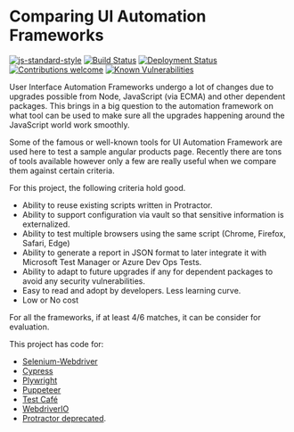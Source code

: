 # Comparing UI Automation Frameworks

[![js-standard-style](https://img.shields.io/badge/code%20style-eslint-brightgreen.svg)](http://standardjs.com)
[![Build Status](https://github.com/trigunam/compare-ui-automation-frameworks/actions/workflows/eslint.yml/badge.svg)](https://github.com/trigunam/compare-ui-automation-frameworks/actions/) [![Deployment Status](https://therealsujitk-vercel-badge.vercel.app/?app=compare-ui-automation-frameworks)](https://compare-ui-automation-frameworks.vercel.app/)
 [![Contributions welcome](https://img.shields.io/badge/contributions-welcome-brightgreen)](CONTRIBUTING.md) [![Known Vulnerabilities](https://app.snyk.io/org/trigunam/project/2d136ac6-3c20-46f2-8a3a-6948cc2efb8a/badge.svg)](https://app.snyk.io/org/trigunam/project/2d136ac6-3c20-46f2-8a3a-6948cc2efb8a)

User Interface Automation Frameworks undergo a lot of changes due to upgrades possible from Node, JavaScript (via ECMA) and other dependent packages. This brings in a big question to the automation framework on what tool can be used to make sure all the upgrades happening around the JavaScript world work smoothly.

Some of the famous or well-known tools for UI Automation Framework are used here to test a sample angular products page. Recently there are tons of tools available however only a few are really useful when we compare them against certain criteria.

For this project, the following criteria hold good.

* Ability to reuse existing scripts written in Protractor.
* Ability to support configuration via vault so that sensitive information is externalized.
* Ability to test multiple browsers using the same script (Chrome, Firefox, Safari, Edge)
* Ability to generate a report in JSON format to later integrate it with Microsoft Test Manager or Azure Dev Ops Tests.
* Ability to adapt to future upgrades if any for dependent packages to avoid any security vulnerabilities.
* Easy to read and adopt by developers. Less learning curve.
* Low or No cost

For all the frameworks, if at least 4/6 matches, it can be consider for evaluation.

This project has code for:

* [Selenium-Webdriver](https://www.selenium.dev/documentation/overview/)
* [Cypress](https://www.cypress.io/features/)
* [Plywright](https://playwright.dev/docs/intro)
* [Puppeteer](https://pptr.dev/)
* [Test Café](https://testcafe.io/documentation/402635/getting-started)
* [WebdriverIO](https://webdriver.io/docs/what-is-webdriverio)
* [Protractor deprecated](https://github.com/angular/protractor/issues/5502).
